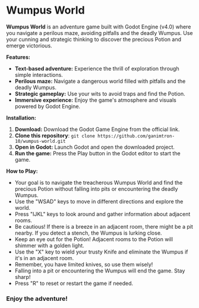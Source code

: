 # Wumpus World

**Wumpus World** is an adventure game built with Godot Engine (v4.0) where you navigate a perilous maze, avoiding pitfalls and the deadly Wumpus. Use your cunning and strategic thinking to discover the precious Potion and emerge victorious.

**Features:**

* **Text-based adventure:** Experience the thrill of exploration through simple interactions.
* **Perilous maze:** Navigate a dangerous world filled with pitfalls and the deadly Wumpus.
* **Strategic gameplay:** Use your wits to avoid traps and find the Potion.
* **Immersive experience:** Enjoy the game's atmosphere and visuals powered by Godot Engine.

**Installation:**

1. **Download:** Download the Godot Game Engine from the official link.
2. **Clone this repository**: `git clone https://github.com/ganimtron-10/wumpus-world.git`
3. **Open in Godot:** Launch Godot and open the downloaded project.
4. **Run the game:** Press the Play button in the Godot editor to start the game.

**How to Play:**

* Your goal is to navigate the treacherous Wumpus World and find the precious Potion without falling into pits or encountering the deadly Wumpus.
* Use the "WSAD" keys to move in different directions and explore the world.
* Press "IJKL" keys to look around and gather information about adjacent rooms.
* Be cautious! If there is a breeze in an adjacent room, there might be a pit nearby. If you detect a stench, the Wumpus is lurking close.
* Keep an eye out for the Potion! Adjacent rooms to the Potion will shimmer with a golden light.
* Use the "X" key to wield your trusty Knife and eliminate the Wumpus if it's in an adjacent room.
* Remember, you have limited knives, so use them wisely!
* Falling into a pit or encountering the Wumpus will end the game. Stay sharp!
* Press "R" to reset or restart the game if needed.

### Enjoy the adventure!
